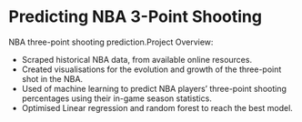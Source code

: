 # Predicting NBA 3-Point Shooting

NBA three-point shooting prediction.Project Overview:
- Scraped historical NBA data, from available online resources.
- Created visualisations for the evolution and growth of the three-point shot in the NBA. 
- Used of machine learning to predict NBA players’ three-point shooting
percentages using their in-game season statistics.
- Optimised Linear regression and random forest to reach the best model.
